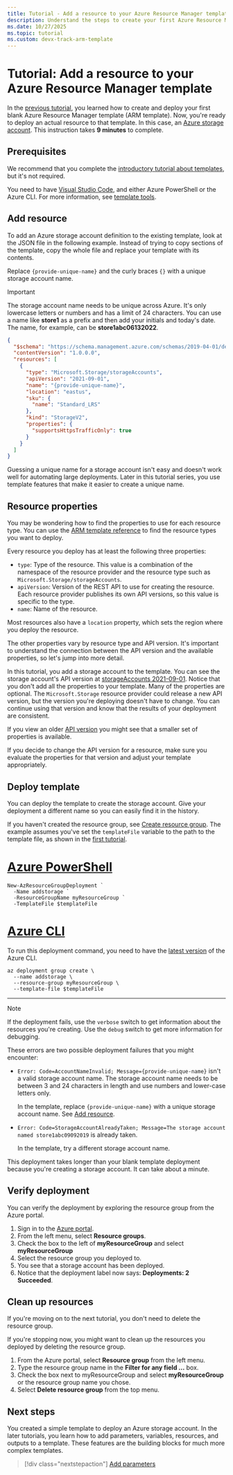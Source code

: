 ```yaml
---
title: Tutorial - Add a resource to your Azure Resource Manager template
description: Understand the steps to create your first Azure Resource Manager template. Learn about the template file syntax and how to deploy a storage account.
ms.date: 10/27/2025
ms.topic: tutorial
ms.custom: devx-track-arm-template
---
```


# Tutorial: Add a resource to your Azure Resource Manager template

In the [previous tutorial](template-tutorial-create-first-template.md), you learned how to create and deploy your first blank Azure Resource Manager template (ARM template). Now, you're ready to deploy an actual resource to that template. In this case, an [Azure storage account](../../storage/common/storage-account-create.md). This instruction takes **9 minutes** to complete.

## Prerequisites

We recommend that you complete the [introductory tutorial about templates](template-tutorial-create-first-template.md), but it's not required.

You need to have [Visual Studio Code](https://code.visualstudio.com/), and either Azure PowerShell or the Azure CLI. For more information, see [template tools](template-tutorial-create-first-template.md#get-tools).

## Add resource

To add an Azure storage account definition to the existing template, look at the JSON file in the following example. Instead of trying to copy sections of the template, copy the whole file and replace your template with its contents.

Replace `{provide-unique-name}` and the curly braces `{}` with a unique storage account name.

> [!IMPORTANT]
> The storage account name needs to be unique across Azure. It's only lowercase letters or numbers and has a limit of 24 characters. You can use a name like **store1** as a prefix and then add your initials and today's date. The name, for example, can be **store1abc06132022**.

```json
{
  "$schema": "https://schema.management.azure.com/schemas/2019-04-01/deploymentTemplate.json#",
  "contentVersion": "1.0.0.0",
  "resources": [
    {
      "type": "Microsoft.Storage/storageAccounts",
      "apiVersion": "2021-09-01",
      "name": "{provide-unique-name}",
      "location": "eastus",
      "sku": {
        "name": "Standard_LRS"
      },
      "kind": "StorageV2",
      "properties": {
        "supportsHttpsTrafficOnly": true
      }
    }
  ]
}
```

Guessing a unique name for a storage account isn't easy and doesn't work well for automating large deployments. Later in this tutorial series, you use template features that make it easier to create a unique name.

## Resource properties

You may be wondering how to find the properties to use for each resource type. You can use the [ARM template reference](/azure/templates/) to find the resource types you want to deploy.

Every resource you deploy has at least the following three properties:

- `type`: Type of the resource. This value is a combination of the namespace of the resource provider and the resource type such as `Microsoft.Storage/storageAccounts`.
- `apiVersion`: Version of the REST API to use for creating the resource. Each resource provider publishes its own API versions, so this value is specific to the type.
- `name`: Name of the resource.

Most resources also have a `location` property, which sets the region where you deploy the resource.

The other properties vary by resource type and API version. It's important to understand the connection between the API version and the available properties, so let's jump into more detail.

In this tutorial, you add a storage account to the template. You can see the storage account's API version at [storageAccounts 2021-09-01](/azure/templates/microsoft.storage/2021-09-01/storageaccounts). Notice that you don't add all the properties to your template. Many of the properties are optional. The `Microsoft.Storage` resource provider could release a new API version, but the version you're deploying doesn't have to change. You can continue using that version and know that the results of your deployment are consistent.

If you view an older [API version](/azure/templates/microsoft.storage/allversions) you might see that a smaller set of properties is available.

If you decide to change the API version for a resource, make sure you evaluate the properties for that version and adjust your template appropriately.

## Deploy template

You can deploy the template to create the storage account. Give your deployment a different name so you can easily find it in the history.

If you haven't created the resource group, see [Create resource group](template-tutorial-create-first-template.md#create-resource-group). The example assumes you've set the `templateFile` variable to the path to the template file, as shown in the [first tutorial](template-tutorial-create-first-template.md#deploy-template).

# [Azure PowerShell](#tab/azure-powershell)

```azurepowershell
New-AzResourceGroupDeployment `
  -Name addstorage `
  -ResourceGroupName myResourceGroup `
  -TemplateFile $templateFile
```

# [Azure CLI](#tab/azure-cli)

To run this deployment command, you need to have the [latest version](/cli/azure/install-azure-cli) of the Azure CLI.

```azurecli
az deployment group create \
  --name addstorage \
  --resource-group myResourceGroup \
  --template-file $templateFile
```

---

> [!NOTE]
> If the deployment fails, use the `verbose` switch to get information about the resources you're creating. Use the `debug` switch to get more information for debugging.

These errors are two possible deployment failures that you might encounter:

- `Error: Code=AccountNameInvalid; Message={provide-unique-name}` isn't a valid storage account name. The storage account name needs to be between 3 and 24 characters in length and use numbers and lower-case letters only.

    In the template, replace `{provide-unique-name}` with a unique storage account name. See [Add resource](#add-resource).

- `Error: Code=StorageAccountAlreadyTaken; Message=The storage account named store1abc09092019` is already taken.

    In the template, try a different storage account name.

This deployment takes longer than your blank template deployment because you're creating a storage account. It can take about a minute.

## Verify deployment

You can verify the deployment by exploring the resource group from the Azure portal.

1. Sign in to the [Azure portal](https://portal.azure.com).
1. From the left menu, select **Resource groups**.
1. Check the box to the left of **myResourceGroup** and select **myResourceGroup**
1. Select the resource group you deployed to.
1. You see that a storage account has been deployed.
1. Notice that the deployment label now says: **Deployments: 2 Succeeded**.

## Clean up resources

If you're moving on to the next tutorial, you don't need to delete the resource group.

If you're stopping now, you might want to clean up the resources you deployed by deleting the resource group.

1. From the Azure portal, select **Resource group** from the left menu.
2. Type the resource group name in the **Filter for any field ...** box.
3. Check the box next to myResourceGroup and select **myResourceGroup** or the resource group name you chose.
4. Select **Delete resource group** from the top menu.

## Next steps

You created a simple template to deploy an Azure storage account. In the later tutorials, you learn how to add parameters, variables, resources, and outputs to a template. These features are the building blocks for much more complex templates.

> [!div class="nextstepaction"]
> [Add parameters](template-tutorial-add-parameters.md)
